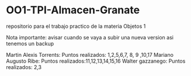 # OO1-TPI-Almacen-Granate
repositorio para el trabajo practico de la materia Objetos 1

Nota importante: avisar cuando se vaya a subir una nueva version asi tenemos un backup


Martin Alexis Torrents: Puntos realizados: 1,2,5,6,7, 8, 9 ,10,17
Mariano Augusto Ribe: Puntos realizados:11,12,13,14,15,16
Walter gazzanego: Puntos realizados: 2,3
